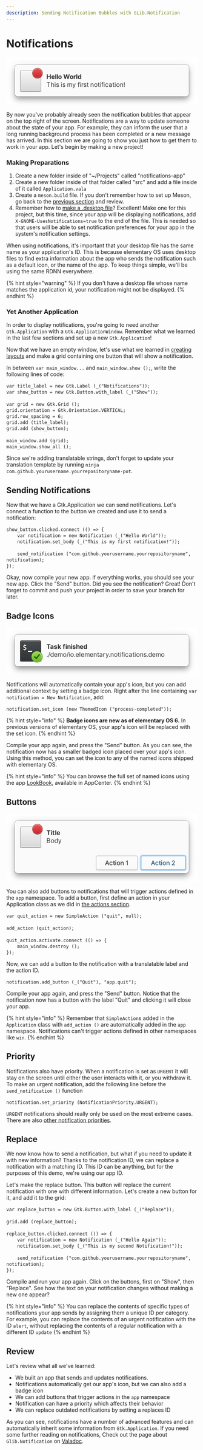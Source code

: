 ```yaml
---
description: Sending Notification Bubbles with GLib.Notification
---
```


# Notifications

![A notification bubble](<../.gitbook/assets/notification (1).png>)

By now you've probably already seen the notification bubbles that appear on the top right of the screen. Notifications are a way to update someone about the state of your app. For example, they can inform the user that a long running background process has been completed or a new message has arrived. In this section we are going to show you just how to get them to work in your app. Let's begin by making a new project!

### Making Preparations

1. Create a new folder inside of "\~/Projects" called "notifications-app"
2. Create a new folder inside of that folder called "src" and add a file inside of it called `Application.vala`
3. Create a `meson.build` file. If you don't remember how to set up Meson, go back to the [previous section](../writing-apps/our-first-app/the-build-system.md) and review.
4. Remember how to [make a .desktop file](../writing-apps/our-first-app/metadata.md#desktop-entry)? Excellent! Make one for this project, but this time, since your app will be displaying notifications, add `X-GNOME-UsesNotifications=true` to the end of the file. This is needed so that users will be able to set notification preferences for your app in the system's notification settings.

When using notifications, it's important that your desktop file has the same name as your application's ID. This is because elementary OS uses desktop files to find extra information about the app who sends the notification such as a default icon, or the name of the app. To keep things simple, we'll be using the same RDNN everywhere.

{% hint style="warning" %}
If you don't have a desktop file whose name matches the application id, your notification might not be displayed.
{% endhint %}

### Yet Another Application

In order to display notifications, you're going to need another `Gtk.Application` with a `Gtk.ApplicationWindow`. Remember what we learned in the last few sections and set up a new `Gtk.Application`!

Now that we have an empty window, let's use what we learned in [creating layouts](../writing-apps/creating-layouts.md) and make a grid containing one button that will show a notification.

In between `var main_window...` and `main_window.show ();`, write the following lines of code:

```vala
var title_label = new Gtk.Label (_("Notifications"));
var show_button = new Gtk.Button.with_label (_("Show"));

var grid = new Gtk.Grid ();
grid.orientation = Gtk.Orientation.VERTICAL;
grid.row_spacing = 6;
grid.add (title_label);
grid.add (show_button);

main_window.add (grid);
main_window.show_all ();
```

Since we're adding translatable strings, don't forget to update your translation template by running `ninja com.github.yourusername.yourrepositoryname-pot`.

## Sending Notifications

Now that we have a Gtk.Application we can send notifications. Let's connect a function to the button we created and use it to send a notification:

```vala
show_button.clicked.connect (() => {
    var notification = new Notification (_("Hello World"));
    notification.set_body (_("This is my first notification!"));

    send_notification ("com.github.yourusername.yourrepositoryname", notification);
});
```

Okay, now compile your new app. if everything works, you should see your new app. Click the "Send" button. Did you see the notification? Great! Don't forget to commit and push your project in order to save your branch for later.

## Badge Icons

![Notification with a badged icon](../.gitbook/assets/notification-badge.png)

Notifications will automatically contain your app's icon, but you can add additional context by setting a badge icon. Right after the line containing `var notification = New Notification`, add:

```vala
notification.set_icon (new ThemedIcon ("process-completed"));
```

{% hint style="info" %}
**Badge icons are new as of elementary OS 6.** In previous versions of elementary OS, your app's icon will be replaced with the set icon.
{% endhint %}

Compile your app again, and press the "Send" button. As you can see, the notification now has a smaller badged icon placed over your app's icon. Using this method, you can set the icon to any of the named icons shipped with elementary OS.

{% hint style="info" %}
You can browse the full set of named icons using the app [LookBook](http://appcenter.elementary.io/com.github.danrabbit.lookbook/), available in AppCenter.
{% endhint %}

## Buttons

![Notification with an action button](../.gitbook/assets/notification-button.png)

You can also add buttons to notifications that will trigger actions defined in the `app` namespace. To add a button, first define an action in your Application class as we did in [the actions section](actions.md).

```vala
var quit_action = new SimpleAction ("quit", null);

add_action (quit_action);

quit_action.activate.connect (() => {
    main_window.destroy ();
});
```

Now, we can add a button to the notification with a translatable label and the action ID.

```vala
notification.add_button (_("Quit"), "app.quit");
```

Compile your app again, and press the "Send" button. Notice that the notification now has a button with the label "Quit" and clicking it will close your app.

{% hint style="info" %}
Remember that `SimpleAction`s added in the `Application` class with `add_action ()` are automatically added in the `app` namespace. Notifications can't trigger actions defined in other namespaces like `win`.
{% endhint %}

## Priority

Notifications also have priority. When a notification is set as `URGENT` it will stay on the screen until either the user interacts with it, or you withdraw it. To make an urgent notification, add the following line before the `send_notification ()` function

```vala
notification.set_priority (NotificationPriority.URGENT);
```

`URGENT` notifications should really only be used on the most extreme cases. There are also [other notification priorities](https://valadoc.org/gio-2.0/GLib.NotificationPriority).

## Replace

We now know how to send a notification, but what if you need to update it with new information? Thanks to the notification ID, we can replace a notification with a matching ID. This ID can be anything, but for the purposes of this demo, we're using our app ID.

Let's make the replace button. This button will replace the current notification with one with different information. Let's create a new button for it, and add it to the grid:

```vala
var replace_button = new Gtk.Button.with_label (_("Replace"));

grid.add (replace_button);

replace_button.clicked.connect (() => {
    var notification = new Notification (_("Hello Again"));
    notification.set_body (_("This is my second Notification!"));

    send_notification ("com.github.yourusername.yourrepositoryname", notification);
});
```

Compile and run your app again. Click on the buttons, first on "Show", then "Replace". See how the text on your notification changes without making a new one appear?

{% hint style="info" %}
You can replace the contents of specific types of notifications your app sends by assigning them a unique ID per category. For example, you can replace the contents of an urgent notification with the ID `alert`, without replacing the contents of a regular notification with a different ID `update`
{% endhint %}

## Review

Let's review what all we've learned:

* We built an app that sends and updates notifications.
* Notifications automatically get our app's icon, but we can also add a badge icon
* We can add buttons that trigger actions in the `app` namespace
* Notification can have a priority which affects their behavior
* We can replace outdated notifications by setting a replaces ID

As you can see, notifications have a number of advanced features and can automatically inherit some information from `Gtk.Application`. If you need some further reading on notifications, Check out the page about `Glib.Notification` on [Valadoc](https://valadoc.org/gio-2.0/GLib.Notification).
